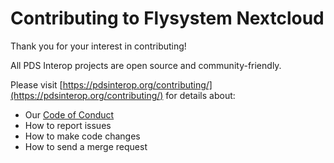 # Contributing to Flysystem Nextcloud

Thank you for your interest in contributing!

All PDS Interop projects are open source and community-friendly.

Please visit [https://pdsinterop.org/contributing/](https://pdsinterop.org/contributing/) for details about:

- Our [Code of Conduct](https://pdsinterop.org/code-of-conduct/)
- How to report issues
- How to make code changes
- How to send a merge request

